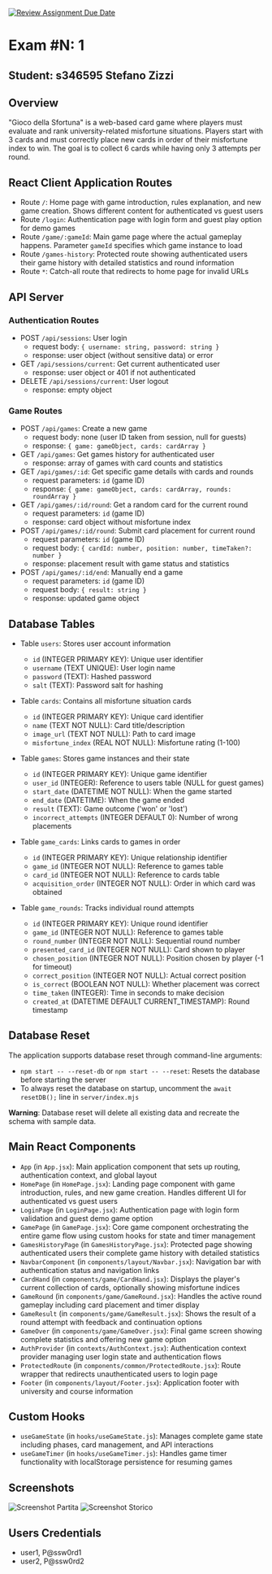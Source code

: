[![Review Assignment Due Date](https://classroom.github.com/assets/deadline-readme-button-22041afd0340ce965d47ae6ef1cefeee28c7c493a6346c4f15d667ab976d596c.svg)](https://classroom.github.com/a/uNTgnFHD)
# Exam #N: 1
## Student: s346595 Stefano Zizzi

## Overview

"Gioco della Sfortuna" is a web-based card game where players must evaluate and rank university-related misfortune situations. Players start with 3 cards and must correctly place new cards in order of their misfortune index to win. The goal is to collect 6 cards while having only 3 attempts per round.

## React Client Application Routes

- Route `/`: Home page with game introduction, rules explanation, and new game creation. Shows different content for authenticated vs guest users
- Route `/login`: Authentication page with login form and guest play option for demo games
- Route `/game/:gameId`: Main game page where the actual gameplay happens. Parameter `gameId` specifies which game instance to load
- Route `/games-history`: Protected route showing authenticated users their game history with detailed statistics and round information
- Route `*`: Catch-all route that redirects to home page for invalid URLs

## API Server

### Authentication Routes
- POST `/api/sessions`: User login
  - request body: `{ username: string, password: string }`
  - response: user object (without sensitive data) or error
- GET `/api/sessions/current`: Get current authenticated user
  - response: user object or 401 if not authenticated
- DELETE `/api/sessions/current`: User logout
  - response: empty object

### Game Routes
- POST `/api/games`: Create a new game
  - request body: none (user ID taken from session, null for guests)
  - response: `{ game: gameObject, cards: cardArray }`
- GET `/api/games`: Get games history for authenticated user
  - response: array of games with card counts and statistics
- GET `/api/games/:id`: Get specific game details with cards and rounds
  - request parameters: `id` (game ID)
  - response: `{ game: gameObject, cards: cardArray, rounds: roundArray }`
- GET `/api/games/:id/round`: Get a random card for the current round
  - request parameters: `id` (game ID)
  - response: card object without misfortune index
- POST `/api/games/:id/round`: Submit card placement for current round
  - request parameters: `id` (game ID)
  - request body: `{ cardId: number, position: number, timeTaken?: number }`
  - response: placement result with game status and statistics
- POST `/api/games/:id/end`: Manually end a game
  - request parameters: `id` (game ID)
  - request body: `{ result: string }`
  - response: updated game object

## Database Tables

- Table `users`: Stores user account information
  - `id` (INTEGER PRIMARY KEY): Unique user identifier
  - `username` (TEXT UNIQUE): User login name
  - `password` (TEXT): Hashed password
  - `salt` (TEXT): Password salt for hashing

- Table `cards`: Contains all misfortune situation cards
  - `id` (INTEGER PRIMARY KEY): Unique card identifier
  - `name` (TEXT NOT NULL): Card title/description
  - `image_url` (TEXT NOT NULL): Path to card image
  - `misfortune_index` (REAL NOT NULL): Misfortune rating (1-100)

- Table `games`: Stores game instances and their state
  - `id` (INTEGER PRIMARY KEY): Unique game identifier
  - `user_id` (INTEGER): Reference to users table (NULL for guest games)
  - `start_date` (DATETIME NOT NULL): When the game started
  - `end_date` (DATETIME): When the game ended
  - `result` (TEXT): Game outcome ('won' or 'lost')
  - `incorrect_attempts` (INTEGER DEFAULT 0): Number of wrong placements

- Table `game_cards`: Links cards to games in order
  - `id` (INTEGER PRIMARY KEY): Unique relationship identifier
  - `game_id` (INTEGER NOT NULL): Reference to games table
  - `card_id` (INTEGER NOT NULL): Reference to cards table
  - `acquisition_order` (INTEGER NOT NULL): Order in which card was obtained

- Table `game_rounds`: Tracks individual round attempts
  - `id` (INTEGER PRIMARY KEY): Unique round identifier
  - `game_id` (INTEGER NOT NULL): Reference to games table
  - `round_number` (INTEGER NOT NULL): Sequential round number
  - `presented_card_id` (INTEGER NOT NULL): Card shown to player
  - `chosen_position` (INTEGER NOT NULL): Position chosen by player (-1 for timeout)
  - `correct_position` (INTEGER NOT NULL): Actual correct position
  - `is_correct` (BOOLEAN NOT NULL): Whether placement was correct
  - `time_taken` (INTEGER): Time in seconds to make decision
  - `created_at` (DATETIME DEFAULT CURRENT_TIMESTAMP): Round timestamp

## Database Reset

The application supports database reset through command-line arguments:

- `npm start -- --reset-db` or `npm start -- --reset`: Resets the database before starting the server
- To always reset the database on startup, uncomment the `await resetDB();` line in `server/index.mjs`

**Warning**: Database reset will delete all existing data and recreate the schema with sample data.

## Main React Components

- `App` (in `App.jsx`): Main application component that sets up routing, authentication context, and global layout
- `HomePage` (in `HomePage.jsx`): Landing page component with game introduction, rules, and new game creation. Handles different UI for authenticated vs guest users
- `LoginPage` (in `LoginPage.jsx`): Authentication page with login form validation and guest demo game option
- `GamePage` (in `GamePage.jsx`): Core game component orchestrating the entire game flow using custom hooks for state and timer management
- `GamesHistoryPage` (in `GamesHistoryPage.jsx`): Protected page showing authenticated users their complete game history with detailed statistics
- `NavbarComponent` (in `components/layout/Navbar.jsx`): Navigation bar with authentication status and navigation links
- `CardHand` (in `components/game/CardHand.jsx`): Displays the player's current collection of cards, optionally showing misfortune indices
- `GameRound` (in `components/game/GameRound.jsx`): Handles the active round gameplay including card placement and timer display
- `GameResult` (in `components/game/GameResult.jsx`): Shows the result of a round attempt with feedback and continuation options
- `GameOver` (in `components/game/GameOver.jsx`): Final game screen showing complete statistics and offering new game option
- `AuthProvider` (in `contexts/AuthContext.jsx`): Authentication context provider managing user login state and authentication flows
- `ProtectedRoute` (in `components/common/ProtectedRoute.jsx`): Route wrapper that redirects unauthenticated users to login page
- `Footer` (in `components/layout/Footer.jsx`): Application footer with university and course information

## Custom Hooks

- `useGameState` (in `hooks/useGameState.js`): Manages complete game state including phases, card management, and API interactions
- `useGameTimer` (in `hooks/useGameTimer.js`): Handles game timer functionality with localStorage persistence for resuming games

## Screenshots

![Screenshot Partita](./img/game_in_progress.jpg)
![Screenshot Storico](./img/game_history.jpg)

## Users Credentials

- user1, P@ssw0rd1
- user2, P@ssw0rd2
